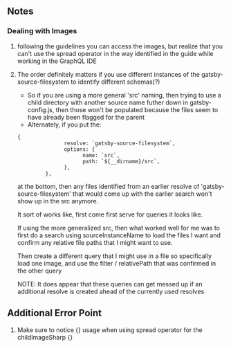 ## Notes

### Dealing with Images

1. following the guidelines you can access the images, but realize that you can't use the spread operator in the way identified in the guide while working in the GraphQL IDE
2. The order definitely matters if you use different instances of the gatsby-source-filesystem to identify different schemas(?)

      - So if you are using a more general 'src' naming, then trying to use a child directory with another source name futher down in gatsby-config.js, then those won't be populated because the files seem to have already been flagged for the parent
      - Alternately, if you put the:

      ```
      {
                     resolve: `gatsby-source-filesystem`,
                     options: {
                           name: `src`,
                           path: `${__dirname}/src`,
                     },
               },
      ```

      at the bottom, then any files identified from an earlier resolve of 'gatsby-source-filesystem' that would come up with the earlier search won't show up in the src anymore.

      It sort of works like, first come first serve for queries it looks like.

      If using the more generalized src, then what worked well for me was to first do a search using sourceInstanceName to load the files I want and confirm any relative file paths that I might want to use.

      Then create a different query that I might use in a file so specifically load one image, and use the filter / relativePath that was confirmed in the other query

      NOTE: It does appear that these queries can get messed up if an additional resolve is created ahead of the currently used resolves

## Additional Error Point

1. Make sure to notice {} usage when using spread operator for the childImageSharp {}
